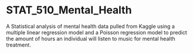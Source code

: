 # STAT_510_Mental_Health
A Statistical analysis of mental health data pulled from Kaggle using a multiple linear regression model and a Poisson regression model to predict the amount of hours an individual will listen to music for mental health treatment.

